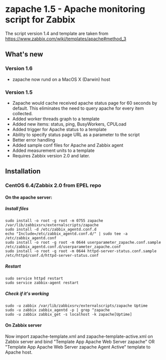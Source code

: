 # zapache 1.5 - Apache monitoring script for Zabbix

The script version 1.4 and template are taken from https://www.zabbix.com/wiki/templates/apache#method_3

## What's new

### Version 1.6

* zapache now rund on a MacOS X (Darwin) host

### Version 1.5

* Zapache would cache received apache status page for 60 seconds by default. 
  This eliminates the need to query apache for every item collected.
* Added worker threads graph to a template
* Added new items: status, ping, BusyWorkers, CPULoad
* Added trigger for Apache status to a template
* Ability to specify status page URL as a parameter to the script
* Better error handling
* Added sample conf files for Apache and Zabbix agent
* Added measurement units to a template
* Requires Zabbix version 2.0 and later.

## Installation

### CentOS 6.4/Zabbix 2.0 from EPEL repo

#### On the apache server:

##### Install files
	sudo install -o root -g root -m 0755 zapache /var/lib/zabbixsrv/externalscripts/zapache
	sudo install -d /etc/zabbix_agentd.conf.d
	echo "Include=/etc/zabbix_agentd.conf.d/" | sudo tee -a /etc/zabbix_agentd.conf
	sudo install -o root -g root -m 0644 userparameter_zapache.conf.sample /etc/zabbix_agentd.conf.d/userparameter_zapache.conf
	sudo install -o root -g root -m 0644 httpd-server-status.conf.sample /etc/httpd/conf.d/httpd-server-status.conf
##### Restart
	sudo service httpd restart
	sudo service zabbix-agent restart
##### Check if it's working
	sudo -u zabbix /var/lib/zabbixsrv/externalscripts/zapache Uptime
	sudo -u zabbix zabbix_agentd -p | grep ^zapache
	sudo -u zabbix zabbix_get -s localhost -k zapache[Uptime]

#### On Zabbix server

Now import zapache-template.xml and zapache-template-active.xml on Zabbix server and bind "Template App Apache Web Server zapache" OR "Template App Apache Web Server zapache Agent Active" template to Apache host.
